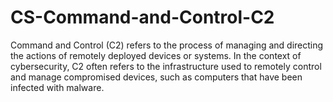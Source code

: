 # CS-Command-and-Control-C2

Command and Control (C2) refers to the process of managing and directing the actions of remotely deployed devices or systems. In the context of cybersecurity, C2 often refers to the infrastructure used to remotely control and manage compromised devices, such as computers that have been infected with malware.
